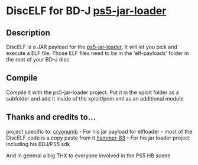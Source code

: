 # DiscELF for BD-J [ps5-jar-loader](https://github.com/hammer-83/ps5-jar-loader)

## Description
DiscELF is a JAR payload for the [ps5-jar-loader](https://github.com/hammer-83/ps5-jar-loader).
It will let you pick and execute a ELF file.
Those ELF files need to be in the 'elf-payloads' folder in the root of your BD-J disc.

## Compile
Compile it with the ps5-jar-loader project.
Put it in the xploit folder as a subfolder and add it inside of the xploit/pom.xml as an additional module

## Thanks and credits to…

project specific to:
[cryonumb](https://github.com/cryonumb/elfloader)  - For his jar payload for elfloader - most of the DiscELF code is a copy paste from it
[hammer-83](https://github.com/hammer-83) - For his jar loader project including his BDJ/PS5 sdk

And in general  a big THX to everyone involved in the PS5 HB scene


